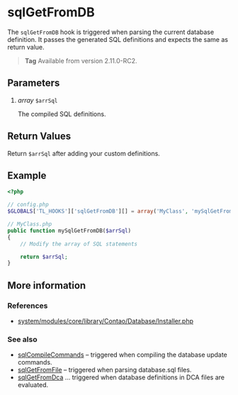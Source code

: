 # sqlGetFromDB

The `sqlGetFromDB` hook is triggered when parsing the current database
definition. It passes the generated SQL definitions and expects the same
as return value.

> **Tag** Available from version 2.11.0-RC2.


## Parameters

1. *array* `$arrSql`

    The compiled SQL definitions.


## Return Values

Return `$arrSql` after adding your custom definitions.


## Example

```php
<?php

// config.php
$GLOBALS['TL_HOOKS']['sqlGetFromDB'][] = array('MyClass', 'mySqlGetFromDB');

// MyClass.php
public function mySqlGetFromDB($arrSql)
{
    // Modify the array of SQL statements

    return $arrSql;
}
```


## More information


### References

- [system/modules/core/library/Contao/Database/Installer.php](https://github.com/contao/core/blob/3.5.0/system/modules/core/library/Contao/Database/Installer.php#L535-L542)


### See also

- [sqlCompileCommands](sqlCompileCommands.md) – triggered when compiling the database update commands.
- [sqlGetFromFile](sqlGetFromFile.md) – triggered when parsing database.sql files.
- [sqlGetFromDca](sqlGetFromDca.md) … triggered when database definitions in DCA files are evaluated.
